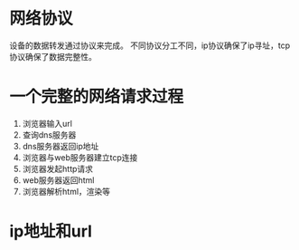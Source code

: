 # 网络协议
设备的数据转发通过协议来完成。
不同协议分工不同，ip协议确保了ip寻址，tcp协议确保了数据完整性。

# 一个完整的网络请求过程
1. 浏览器输入url
2. 查询dns服务器
3. dns服务器返回ip地址
4. 浏览器与web服务器建立tcp连接
5. 浏览器发起http请求
6. web服务器返回html
7. 浏览器解析html，渲染等

# ip地址和url
